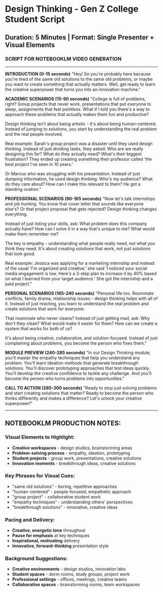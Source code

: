# Design Thinking - Gen Z College Student Script

## Duration: 5 Minutes | Format: Single Presenter + Visual Elements

### SCRIPT FOR NOTEBOOKLM VIDEO GENERATION

---

**INTRODUCTION (0-15 seconds)**
"Hey! So you're probably here because you're tired of the same old solutions to the same old problems, or maybe you want to create something that actually matters. Well, get ready to learn the creative superpower that turns you into an innovation machine."

**ACADEMIC SCENARIOS (15-90 seconds)**
"College is full of problems, right? Group projects that never work, presentations that put everyone to sleep, assignments that feel pointless. What if I told you there's a way to approach these problems that actually makes them fun and productive?

Design thinking isn't about being artistic - it's about being human-centered. Instead of jumping to solutions, you start by understanding the real problem and the real people involved.

Real example: Sarah's group project was a disaster until they used design thinking. Instead of just dividing tasks, they asked: Who are we really designing this for? What do they actually need? What's their biggest frustration? They ended up creating something their professor called 'the best project I've seen in 10 years.'

Or Marcus who was struggling with his presentation. Instead of just dumping information, he used design thinking: Who's my audience? What do they care about? How can I make this relevant to them? He got a standing ovation."

**PROFESSIONAL SCENARIOS (90-165 seconds)**
"Now let's talk internships and job hunting. You know that cover letter that sounds like everyone else's? Or that project proposal that gets rejected? Design thinking changes everything.

Instead of just listing your skills, ask: What problem does this company actually have? How can I solve it in a way that's unique to me? What would make them remember me?

The key is empathy - understanding what people really need, not what you think they need. It's about creating solutions that work, not just solutions that look good.

Real example: Jessica was applying for a marketing internship and instead of the usual 'I'm organized and creative,' she said 'I noticed your social media engagement is low. Here's a 3-step plan to increase it by 40% based on what I learned from your target audience.' She got the internship and a paid project."

**PERSONAL SCENARIOS (165-240 seconds)**
"Personal life too. Roommate conflicts, family drama, relationship issues - design thinking helps with all of it. Instead of just reacting, you learn to understand the real problem and create solutions that work for everyone.

That roommate who never cleans? Instead of just getting mad, ask: Why don't they clean? What would make it easier for them? How can we create a system that works for both of us?

It's about being creative, collaborative, and solution-focused. Instead of just complaining about problems, you become the person who fixes them."

**MODULE PREVIEW (240-285 seconds)**
"In our Design Thinking module, you'll master the empathy techniques that help you understand any problem. You'll learn ideation methods that generate breakthrough solutions. You'll discover prototyping approaches that test ideas quickly. You'll develop the creative confidence to tackle any challenge. And you'll become the person who turns problems into opportunities."

**CALL TO ACTION (285-300 seconds)**
"Ready to stop just solving problems and start creating solutions that matter? Ready to become the person who thinks differently and makes a difference? Let's unlock your creative superpower!"

---

## NOTEBOOKLM PRODUCTION NOTES:

### Visual Elements to Highlight:
- **Creative workspaces** - design studios, brainstorming areas
- **Problem-solving process** - empathy, ideation, prototyping
- **Student projects** - group work, presentations, creative solutions
- **Innovation moments** - breakthrough ideas, creative solutions

### Key Phrases for Visual Cues:
- "same old solutions" - boring, repetitive approaches
- "human-centered" - people-focused, empathetic approach
- "group project" - collaborative student work
- "empathy techniques" - understanding others' perspectives
- "breakthrough solutions" - innovative, creative ideas

### Pacing and Delivery:
- **Creative, energetic tone** throughout
- **Pause for emphasis** at key techniques
- **Inspirational, motivating** delivery
- **Innovative, forward-thinking** presentation style

### Background Suggestions:
- **Creative environments** - design studios, innovation labs
- **Student spaces** - dorm rooms, study groups, project work
- **Professional settings** - offices, meetings, creative teams
- **Collaborative spaces** - brainstorming rooms, team workspaces







